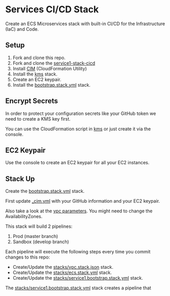 # Services CI/CD Stack
Create an ECS Microservices stack with built-in CI/CD for the Infrastructure (IaC) and Code.

## Setup
1. Fork and clone this repo.
2. Fork and clone the [service1-stack-cicd](https://github.com/thestackshack/service1-stack-cicd)
3. Install [CIM](https://github.com/thestackshack/cim) (CloudFormation Utility)
4. Install the [kms](kms/README.md) stack.
5. Create an EC2 keypair.
6. Install the [bootstrap.stack.yml](bootstrap.stack.yml) stack.

## Encrypt Secrets
In order to protect your configuration secrets like your GitHub token we need to create a KMS key first.

You can use the CloudFormation script in [kms](kms/README.md) or just create it via the console.

## EC2 Keypair
Use the console to create an EC2 keypair for all your EC2 instances.

## Stack Up
Create the [bootstrap.stack.yml](bootstrap.stack.yml) stack.  

First update [_cim.yml](_cim.yml) with your GitHub information and your EC2 keypair.  

Also take a look at the [vpc parameters](stacks/vpc/_cim.yml).  You might need to change the AvailabilityZones. 

This stack will build 2 pipelines:

1. Prod (master branch)
2. Sandbox (develop branch)

Each pipeline will execute the following steps every time you commit changes to this repo:

- Create/Update the [stacks/vpc.stack.json](stacks/vpc/vpc.stack.json) stack.
- Create/Update the [stacks/ecs.stack.yml](stacks/ecs.stack.yml) stack.
- Create/Update the [stacks/service1.bootstrap.stack.yml](stacks/service1.bootstrap.stack.yml) stack.

The [stacks/service1.bootstrap.stack.yml](stacks/service1.bootstrap.stack.yml) stack creates a pipeline that 